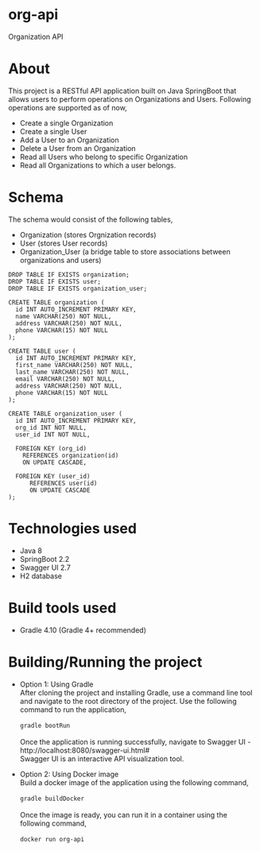 # org-api
Organization API

# About
This project is a RESTful API application built on Java SpringBoot that allows users to perform operations on Organizations and Users.
Following operations are supported as of now,
- Create a single Organization
- Create a single User
- Add a User to an Organization
- Delete a User from an Organization
- Read all Users who belong to specific Organization
- Read all Organizations to which a user belongs.

# Schema
The schema would consist of the following tables,
- Organization (stores Orgnization records)
- User (stores User records)
- Organization_User (a bridge table to store associations between organizations and users)

```
DROP TABLE IF EXISTS organization;
DROP TABLE IF EXISTS user;
DROP TABLE IF EXISTS organization_user;

CREATE TABLE organization (
  id INT AUTO_INCREMENT PRIMARY KEY,
  name VARCHAR(250) NOT NULL,
  address VARCHAR(250) NOT NULL,
  phone VARCHAR(15) NOT NULL
);

CREATE TABLE user (
  id INT AUTO_INCREMENT PRIMARY KEY,
  first_name VARCHAR(250) NOT NULL,
  last_name VARCHAR(250) NOT NULL,
  email VARCHAR(250) NOT NULL,
  address VARCHAR(250) NOT NULL,
  phone VARCHAR(15) NOT NULL
);

CREATE TABLE organization_user (
  id INT AUTO_INCREMENT PRIMARY KEY,
  org_id INT NOT NULL,
  user_id INT NOT NULL,

  FOREIGN KEY (org_id)
    REFERENCES organization(id)
    ON UPDATE CASCADE,

  FOREIGN KEY (user_id)
      REFERENCES user(id)
      ON UPDATE CASCADE
);
```
# Technologies used
- Java 8
- SpringBoot 2.2
- Swagger UI 2.7
- H2 database

# Build tools used
- Gradle 4.10 (Gradle 4+ recommended)

# Building/Running the project
- Option 1: Using Gradle<br/>
  After cloning the project and installing Gradle, use a command line tool and navigate to the root directory of the project.
  Use the following command to run the application,<br/><br/>
  ``` gradle bootRun ```
  <br/><br/>
  Once the application is running successfully, navigate to Swagger UI - http://localhost:8080/swagger-ui.html#
  <br/>
  Swagger UI is an interactive API visualization tool.
  

- Option 2: Using Docker image<br/>
  Build a docker image of the application using the following command, <br/><br/>
  ``` gradle buildDocker ```
  <br><br/>
  Once the image is ready, you can run it in a container using the following command, <br/><br/>
  ``` docker run org-api ```
  <br><br/>
